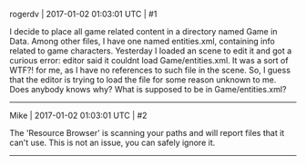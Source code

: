 rogerdv | 2017-01-02 01:03:01 UTC | #1

I decide to place all game related content in a directory named Game in Data. Among other files, I have one named entities.xml, containing info related to game characters. Yesterday I loaded an scene to edit it and got a curious error: editor said it couldnt load Game/entities.xml. It was a sort of WTF?! for me, as I have no references to such file in the scene. So, I guess that the editor is trying to load the file for some reason unknown to me. Does anybody knows why? What is supposed to be in Game/entities.xml?

-------------------------

Mike | 2017-01-02 01:03:01 UTC | #2

The 'Resource Browser' is scanning your paths and will report files that it can't use. This is not an issue, you can safely ignore it.

-------------------------

